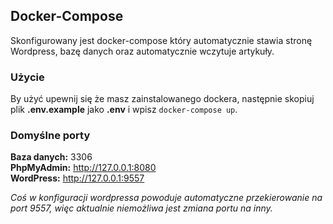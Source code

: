 ## Docker-Compose
Skonfigurowany jest docker-compose który automatycznie stawia stronę Wordpress, bazę danych oraz automatycznie wczytuje artykuły.

### Użycie
By użyć upewnij się że masz zainstalowanego dockera, następnie skopiuj plik **.env.example** jako **.env** i wpisz `docker-compose up`.

### Domyślne porty
**Baza danych:** 3306 \
**PhpMyAdmin:** http://127.0.0.1:8080 \
**WordPress:** http://127.0.0.1:9557

*Coś w konfiguracji wordpressa powoduje automatyczne przekierowanie na port 9557, więc aktualnie niemożliwa jest zmiana portu na inny.*